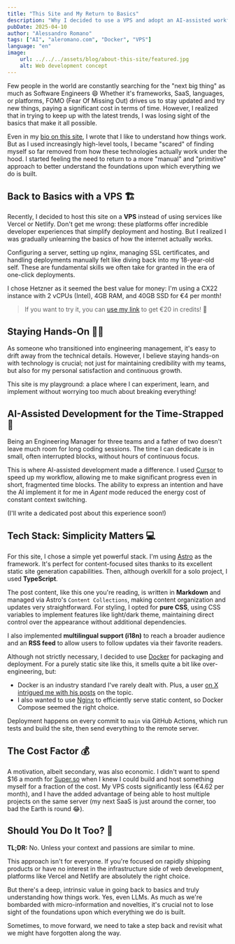```yaml
---
title: "This Site and My Return to Basics"
description: "Why I decided to use a VPS and adopt an AI-assisted workflow."
pubDate: 2025-04-10
author: "Alessandro Romano"
tags: ["AI", "aleromano.com", "Docker", "VPS"]
language: "en"
image:
    url: ../../../assets/blog/about-this-site/featured.jpg
    alt: Web development concept
---
```


Few people in the world are constantly searching for the "next big thing" as much as Software Engineers :smile:
Whether it's frameworks, SaaS, languages, or platforms, FOMO (Fear Of Missing Out) drives us to stay updated and try new things, paying a significant cost in terms of time. However, I realized that in trying to keep up with the latest trends, I was losing sight of the basics that make it all possible.

Even in my [bio on this site](/about), I wrote that I like to understand how things work. But as I used increasingly high-level tools, I became "scared" of finding myself so far removed from how these technologies actually work under the hood. I started feeling the need to return to a more "manual" and "primitive" approach to better understand the foundations upon which everything we do is built.

## Back to Basics with a VPS 🏗️

Recently, I decided to host this site on a **VPS** instead of using services like Vercel or Netlify. Don't get me wrong: these platforms offer incredible developer experiences that simplify deployment and hosting. But I realized I was gradually unlearning the basics of how the internet actually works.

Configuring a server, setting up nginx, managing SSL certificates, and handling deployments manually felt like diving back into my 18-year-old self. These are fundamental skills we often take for granted in the era of one-click deployments.

I chose Hetzner as it seemed the best value for money: I'm using a CX22 instance with 2 vCPUs (Intel), 4GB RAM, and 40GB SSD for €4 per month!

> If you want to try it, you can [use my link](https://hetzner.cloud/?ref=5R5wQFCPotUP) to get €20 in credits! 🚀

## Staying Hands-On 🧑‍🏭

As someone who transitioned into engineering management, it's easy to drift away from the technical details. However, I believe staying hands-on with technology is crucial; not just for maintaining credibility with my teams, but also for my personal satisfaction and continuous growth.

This site is my playground: a place where I can experiment, learn, and implement without worrying too much about breaking everything!

## AI-Assisted Development for the Time-Strapped 🤖

Being an Engineering Manager for three teams and a father of two doesn't leave much room for long coding sessions. The time I can dedicate is in small, often interrupted blocks, without hours of continuous focus.

This is where AI-assisted development made a difference. I used [Cursor](https://www.cursor.com/) to speed up my workflow, allowing me to make significant progress even in short, fragmented time blocks. The ability to express an intention and have the AI implement it for me in *Agent* mode reduced the energy cost of constant context switching.

(I'll write a dedicated post about this experience soon!)

## Tech Stack: Simplicity Matters 💻

For this site, I chose a simple yet powerful stack. I'm using [Astro](https://astro.build/) as the framework. It's perfect for content-focused sites thanks to its excellent static site generation capabilities. Then, although overkill for a solo project, I used **TypeScript**.

The post content, like this one you're reading, is written in **Markdown** and managed via Astro's `Content Collections`, making content organization and updates very straightforward. For styling, I opted for **pure CSS**, using CSS variables to implement features like light/dark theme, maintaining direct control over the appearance without additional dependencies.

I also implemented **multilingual support (i18n)** to reach a broader audience and an **RSS feed** to allow users to follow updates via their favorite readers.

Although not strictly necessary, I decided to use [Docker](https://www.docker.com/) for packaging and deployment. For a purely static site like this, it smells quite a bit like over-engineering, but:

- Docker is an industry standard I've rarely dealt with. Plus, a user [on X intrigued me with his posts](https://x.com/kkyrio/status/1861371736492572710) on the topic.
- I also wanted to use [Nginx](https://nginx.org/) to efficiently serve static content, so Docker Compose seemed the right choice.

Deployment happens on every commit to `main` via GitHub Actions, which run tests and build the site, then send everything to the remote server.

## The Cost Factor 💰

A motivation, albeit secondary, was also economic. I didn't want to spend $16 a month for [Super.so](https://super.so/) when I knew I could build and host something myself for a fraction of the cost. My VPS costs significantly less (€4.62 per month), and I have the added advantage of being able to host multiple projects on the same server (my next SaaS is just around the corner, too bad the Earth is round 😂).

## Should You Do It Too? 🤔

**TL;DR:** No. Unless your context and passions are similar to mine.

This approach isn't for everyone. If you're focused on rapidly shipping products or have no interest in the infrastructure side of web development, platforms like Vercel and Netlify are absolutely the right choice.

But there's a deep, intrinsic value in going back to basics and truly understanding how things work. Yes, even LLMs. As much as we're bombarded with micro-information and novelties, it's crucial not to lose sight of the foundations upon which everything we do is built.

Sometimes, to move forward, we need to take a step back and revisit what we might have forgotten along the way.